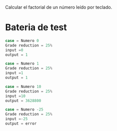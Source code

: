 Calcular el factorial de un número leído por teclado.

# Bateria de test 

```javascript
case = Numero 0
Grade reduction = 25%
input =0
output = 1

case = Numero 1
Grade reduction = 25%
input =1
output = 1

case = Numero 10
Grade reduction = 25%
input =10
output = 3628800

case = Numero -25
Grade reduction = 25%
input =-25
output = error
```

